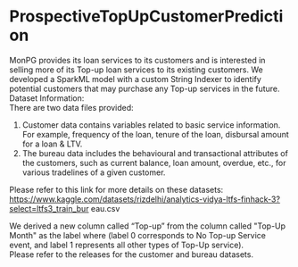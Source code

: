 # ProspectiveTopUpCustomerPrediction
MonPG provides its loan services to its customers and is interested in selling more of its Top-up loan services to its existing customers. We developed a SparkML model with a custom String Indexer to identify potential customers that may purchase any Top-up services in the future.<br>
Dataset Information:<br>
There are two data files provided:
1. Customer data contains variables related to basic service information. For example, frequency of the loan, tenure of the loan, disbursal amount for a loan & LTV.
2. The bureau data includes the behavioural and transactional attributes of the customers, such as current balance, loan amount, overdue, etc., for various tradelines of a given customer.<br>

Please refer to this link for more details on these datasets:
https://www.kaggle.com/datasets/rizdelhi/analytics-vidya-ltfs-finhack-3?select=ltfs3_train_bur
eau.csv

We derived a new column called “Top-up” from the column called "Top-Up Month" as the label where (label 0 corresponds to No Top-up Service event, and label 1 represents all other types of Top-Up service).<br>
Please refer to the releases for the customer and bureau datasets.
